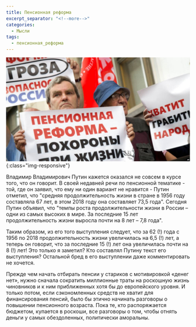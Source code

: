 ```yaml
---
title: Пенсионная реформа
excerpt_separator: "<!--more-->"
categories:
  - Мысли
tags:
  - пенсионная_реформа
---
```


![Pens](https://github.com/dgorpinchuk/blog/raw/master/assets/images/pens.jpg){:class="img-responsive"}

Владимир Владимирович Путин кажется оказался не совсем в курсе того, что он говорит. В своей недавней речи по пенсионной тематике - той, где он заявил, что ему ни один вариант не нравится - Путин отметил, что "средняя продолжительность жизни в стране в 1956 году составляла 67 лет, в этом 2018 году она составляет 73,5 года". Сегодня Путин объявил, что "темпы роста продолжительности жизни в России – одни из самых высоких в мире. За последние 15 лет продолжительность жизни выросла почти на 8 лет – 7,8 года".

Таким образом, из его того выступления следует, что за 62 (!) года с 1956 по 2018 продолжительность жизни увеличилась на 6,5 (!) лет, а теперь он говорит, что за последние 15 (!) лет она увеличилась почти на 8 (!) лет! Это только я заметил? Кто составлял Путину текст его выступления? Остальной бред в его выступлении даже комментировать не хочется.

Прежде чем начать отбирать пенсии у стариков с мотивировкой «денег нет», нужно сначала сократить миллионные траты на роскошную жизнь чиновников и к ним приближенных хотя бы до европейского уровня. И только потом, если сэкономленных средств не хватит для финансирования пенсий, было бы этично начинать разговоры о повышении пенсионного возраста. Пока те, кто распоряжается бюджетом, купается в роскоши, все разговоры о том, чтобы отнять деньги у самых обездоленных, политически аморальны.
